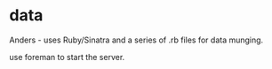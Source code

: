 data
====

Anders - uses Ruby/Sinatra and a series of .rb files for data munging.

use foreman to start the server.
